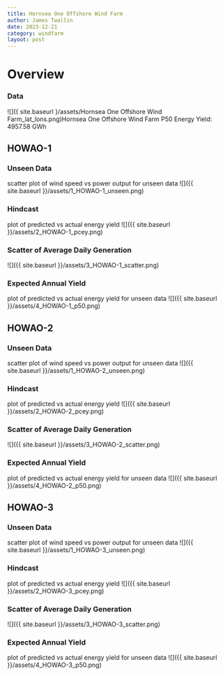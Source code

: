 ```yaml
---
title: Hornsea One Offshore Wind Farm
author: James Twallin
date: 2023-12-21
category: windfarm
layout: post
---
```

# Overview

### Data

![]({ site.baseurl }/assets/Hornsea One Offshore Wind Farm_lat_lons.png)Hornsea One Offshore Wind Farm P50 Energy Yield: 4957.58 GWh

HOWAO-1
-------------
### Unseen Data 
scatter plot of wind speed vs power output for unseen data
![]({{ site.baseurl }}/assets/1_HOWAO-1_unseen.png)
### Hindcast 
plot of predicted vs actual energy yield
![]({{ site.baseurl }}/assets/2_HOWAO-1_pcey.png)
### Scatter of Average Daily Generation 

![]({{ site.baseurl }}/assets/3_HOWAO-1_scatter.png)
### Expected Annual Yield 
plot of predicted vs actual energy yield for unseen data
![]({{ site.baseurl }}/assets/4_HOWAO-1_p50.png)

HOWAO-2
-------------
### Unseen Data 
scatter plot of wind speed vs power output for unseen data
![]({{ site.baseurl }}/assets/1_HOWAO-2_unseen.png)
### Hindcast 
plot of predicted vs actual energy yield
![]({{ site.baseurl }}/assets/2_HOWAO-2_pcey.png)
### Scatter of Average Daily Generation 

![]({{ site.baseurl }}/assets/3_HOWAO-2_scatter.png)
### Expected Annual Yield 
plot of predicted vs actual energy yield for unseen data
![]({{ site.baseurl }}/assets/4_HOWAO-2_p50.png)

HOWAO-3
-------------
### Unseen Data 
scatter plot of wind speed vs power output for unseen data
![]({{ site.baseurl }}/assets/1_HOWAO-3_unseen.png)
### Hindcast 
plot of predicted vs actual energy yield
![]({{ site.baseurl }}/assets/2_HOWAO-3_pcey.png)
### Scatter of Average Daily Generation 

![]({{ site.baseurl }}/assets/3_HOWAO-3_scatter.png)
### Expected Annual Yield 
plot of predicted vs actual energy yield for unseen data
![]({{ site.baseurl }}/assets/4_HOWAO-3_p50.png)

